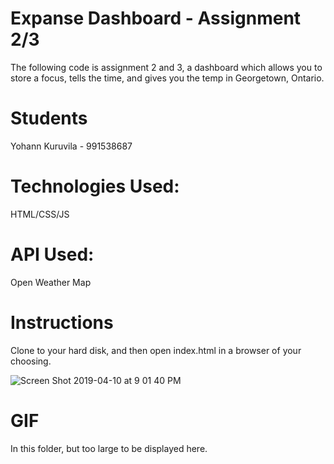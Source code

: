 # Expanse Dashboard - Assignment 2/3

The following code is assignment 2 and 3, a dashboard which allows you to store a focus, tells the time, and gives you the temp in Georgetown, Ontario.

# Students 
Yohann Kuruvila - 991538687

# Technologies Used: 
HTML/CSS/JS

# API Used: 
Open Weather Map

# Instructions

Clone to your hard disk, and then open index.html in a browser of your choosing. 


![Screen Shot 2019-04-10 at 9 01 40 PM](https://user-images.githubusercontent.com/20323662/55923640-43c9be00-5bd4-11e9-8009-49fe2617b477.png)

# GIF

In this folder, but too large to be displayed here.
